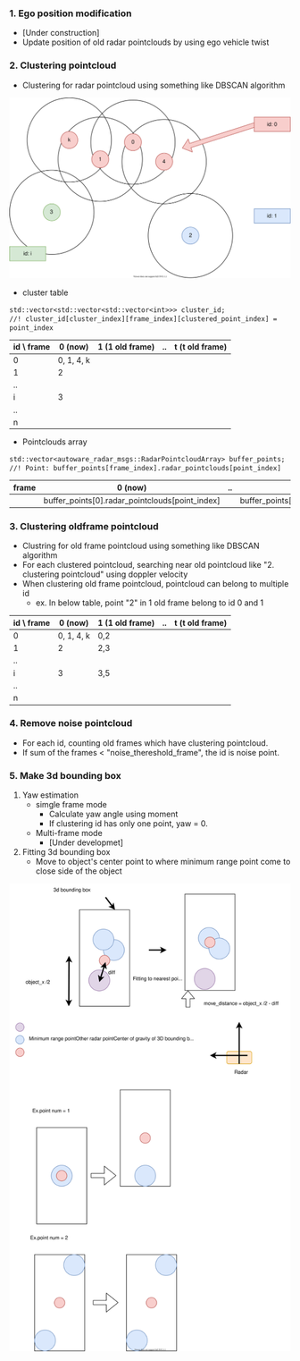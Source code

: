 
### 1. Ego position modification

- [Under construction]
- Update position of old radar pointclouds by using ego vehicle twist

### 2. Clustering pointcloud

- Clustering for radar pointcloud using something like DBSCAN algorithm

![clustering](radar_object_detection_1.drawio.svg)

- cluster table

```
std::vector<std::vector<std::vector<int>>> cluster_id;
//! cluster_id[cluster_index][frame_index][clustered_point_index] = point_index
```

| id \ frame | 0 (now)    | 1 (1 old frame) | ..  | t (t old frame) |
| ---------- | ---------- | --------------- | --- | --------------- |
| 0          | 0, 1, 4, k |                 |     |                 |
| 1          | 2          |                 |     |                 |
| ..         |            |                 |     |                 |
| i          | 3          |                 |     |                 |
| ..         |            |                 |     |                 |
| n          |            |                 |     |                 |

- Pointclouds array

```
std::vector<autoware_radar_msgs::RadarPointcloudArray> buffer_points;
//! Point: buffer_points[frame_index].radar_pointclouds[point_index]
```

| frame | 0 (now)                                         | ..  | t (t old frame)                                 |
| ----- | ----------------------------------------------- | --- | ----------------------------------------------- |
|       | buffer_points[0].radar_pointclouds[point_index] |     | buffer_points[t].radar_pointclouds[point_index] |

### 3. Clustering oldframe pointcloud

- Clustring for old frame pointcloud using something like DBSCAN algorithm
- For each clustered pointcloud, searching near old pointcloud like "2. clustering pointcloud" using doppler velocity
- When clustering old frame pointcloud, pointcloud can belong to multiple id
    - ex. In below table, point "2" in 1 old frame belong to id 0 and 1

| id \ frame | 0 (now)    | 1 (1 old frame) | ..  | t (t old frame) |
| ---------- | ---------- | --------------- | --- | --------------- |
| 0          | 0, 1, 4, k | 0,2             |     |                 |
| 1          | 2          | 2,3             |     |                 |
| ..         |            |                 |     |                 |
| i          | 3          | 3,5             |     |                 |
| ..         |            |                 |     |                 |
| n          |            |                 |     |                 |

### 4. Remove noise pointcloud

- For each id, counting old frames which have clustering pointcloud.
- If sum of the frames < "noise_thereshold_frame", the id is noise point.

### 5. Make 3d bounding box

1. Yaw estimation
    - simgle frame mode
        - Calculate yaw angle using moment
        - If clustering id has only one point, yaw = 0.
    - Multi-frame mode
        - [Under developmet]
2. Fitting 3d bounding box
    - Move to object's center point to where minimum range point come to close side of the object

![fitting](radar_object_detection_2.drawio.svg)
